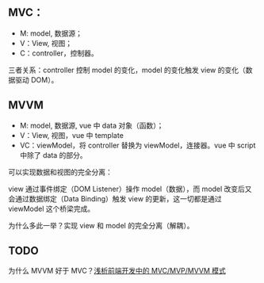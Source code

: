 ## MVC：

- M: model, 数据源；
- V：View, 视图；
- C：controller，控制器。

三者关系：controller 控制 model 的变化，model 的变化触发 view 的变化（数据驱动 DOM）。

## MVVM

- M: model, 数据源, vue 中 data 对象（函数）；
- V：View, 视图，vue 中 template
- VC：viewModel，将 controller 替换为 viewModel，连接器。vue 中 script 中除了 data 的部分。

可以实现数据和视图的完全分离：

view 通过事件绑定（DOM Listener）操作 model（数据），而 model 改变后又会通过数据绑定（Data Binding）触发 view 的更新，这一切都是通过 viewModel 这个桥梁完成。

为什么多此一举？实现 view 和 model 的完全分离（解耦）。

## TODO

为什么 MVVM 好于 MVC？[浅析前端开发中的 MVC/MVP/MVVM 模式](https://juejin.im/post/593021272f301e0058273468)
